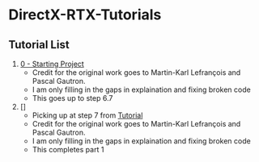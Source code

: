 # DirectX-RTX-Tutorials

## Tutorial List
1. [0 - Starting Project](https://github.com/cpyburn/DirectX-RTX-Tutorials/tree/main/0%20-%20Starting%20Project)
    * Credit for the original work goes to Martin-Karl Lefrançois and Pascal Gautron. 
    * I am only filling in the gaps in explaination and fixing broken code
    * This goes up to step 6.7 
2. []
    * Picking up at step 7 from [Tutorial](https://developer.nvidia.com/rtx/raytracing/dxr/dx12-raytracing-tutorial-part-1)
    * Credit for the original work goes to Martin-Karl Lefrançois and Pascal Gautron. 
    * I am only filling in the gaps in explaination and fixing broken code
    * This completes part 1
